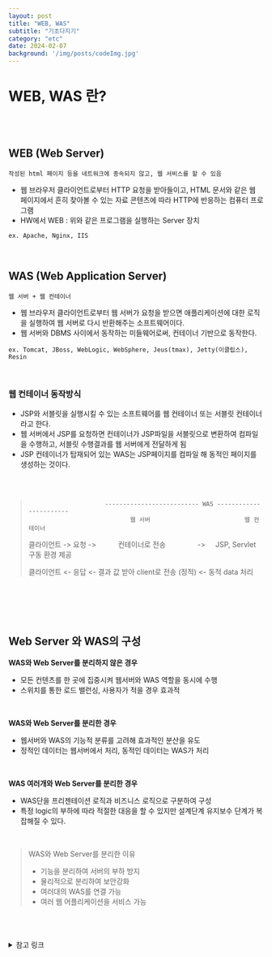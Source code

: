 ```yaml
---
layout: post
title: "WEB, WAS"
subtitle: "기초다지기"
category: "etc"
date: 2024-02-07
background: '/img/posts/codeImg.jpg'
---
```


# WEB, WAS 란?

<br>
<br>

## WEB (Web Server)

`작성된 html 페이지 등을 네트워크에 종속되지 않고, 웹 서비스를 할 수 있음`

- 웹 브라우저 클라이언트로부터 HTTP 요청을 받아들이고, HTML 문서와 같은 웹 페이지에서 흔히 찾아볼 수 있는 자료 콘텐츠에 따라 HTTP에 반응하는 컴퓨터 프로그램
- HW에서 WEB : 위와 같은 프로그램을 실행하는 Server 장치

`ex. Apache, Nginx, IIS`

<br>

## WAS (Web Application Server)

`웹 서버 + 웹 컨테이너`

- 웹 브라우저 클라이언트로부터 웹 서버가 요청을 받으면 애플리케이션에 대한 로직을 실행하여 웹 서버로 다시 반환해주는 소프트웨어이다.
- 웹 서버와 DBMS 사이에서 동작하는 미들웨어로써, 컨테이너 기반으로 동작한다.

`ex. Tomcat, JBoss, WebLogic, WebSphere, Jeus(tmax), Jetty(이클립스), Resin`

<br>

### 웹 컨테이너 동작방식

- JSP와 서블릿을 실행시킬 수 있는 소프트웨어를 웹 컨테이너 또는 서블릿 컨테이너라고 한다.
- 웹 서버에서 JSP를 요청하면 컨테이너가 JSP파일을 서블릿으로 변환하여 컴파일을 수행하고, 서블릿 수행결과를 웹 서버에게 전달하게 됨
- JSP 컨테이너가 탑재되어 있는 WAS는 JSP페이지를 컴파일 해 동적인 페이지를 생성하는 것이다.

<br>
<br>

>                          -------------------------- WAS -----------------------
>                                 웹 서버                          웹 컨테이너
> 
> 클라이언트 -> 요청 ->  &nbsp;&nbsp;&nbsp;&nbsp;&nbsp;&nbsp;&nbsp;&nbsp;&nbsp;  컨테이너로 전송  &nbsp;&nbsp;&nbsp;&nbsp;&nbsp;&nbsp;&nbsp;&nbsp;&nbsp;&nbsp;&nbsp;&nbsp;&nbsp;&nbsp; ->  &nbsp;&nbsp;&nbsp;   JSP, Servlet 구동 환경 제공
> 
> 클라이언트 <- 응답 <- 결과 값 받아 client로 전송 (정적) <- 동적 data 처리
> 

<br>
<br>
<br>
<br>

## Web Server 와 WAS의 구성


**WAS와 Web Server를 분리하지 않은 경우**
- 모든 컨텐츠를 한 곳에 집중시켜 웹서버와 WAS 역할을 동시에 수행
- 스위치를 통한 로드 밸런싱, 사용자가 적을 경우 효과적

<br>

**WAS와 Web Server를 분리한 경우**
- 웹서버와 WAS의 기능적 분류를 고려해 효과적인 분산을 유도
- 정적인 데이터는 웹서버에서 처리, 동적인 데이터는 WAS가 처리

<br>

**WAS 여러개와 Web Server를 분리한 경우**
- WAS단을 프리젠테이션 로직과 비즈니스 로직으로 구분하여 구성
- 특정 logic의 부하에 따라 적절한 대응을 할 수 있지만 설계단계 유지보수 단계가 복잡해질 수 있다.

<br>

> WAS와 Web Server를 분리한 이유
> 
> - 기능을 분리하여 서버의 부하 방지
> - 물리적으로 분리하여 보안강화
> - 여러대의 WAS를 연결 가능
> - 여러 웹 어플리케이션을 서비스 가능

<br> 
<br> 
<br>


<details>
<summary>참고 링크</summary>
<div markdown="1">
<https://lee-automation-lab.tistory.com/entry/IT%EA%B8%B0%EC%B4%88%EC%A7%80%EC%8B%9D-WEBWAS-%EB%9E%80WEB-WAS-%EB%8F%99%EC%9E%91-%EB%B0%A9%EC%8B%9D>
<https://helloworld-88.tistory.com/71>
<div>
